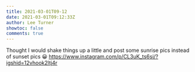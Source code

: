 ```yaml
---
title: 2021-03-01T09-12
date: 2021-03-01T09:12:33Z
author: Lee Turner
showtoc: false
comments: true
---
```


Thought I would shake things up a little and post some sunrise pics instead of sunset pics 😀 https://www.instagram.com/p/CL3uK_ts6si/?igshid=12vhook2ltj4r

